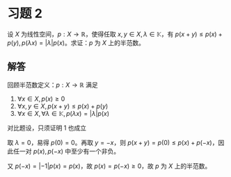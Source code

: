 # 习题 2

设 $X$ 为线性空间，$p: X \to \mathbb{R}$，使得任取 $x, y \in X, \lambda \in \mathbb{K}$，有 $p(x + y) \le p(x) + p(y), p(\lambda x) = |\lambda| p(x)$。求证：$p$ 为 $X$ 上的半范数。

## 解答

回顾半范数定义：$p: X \to \mathbb{R}$ 满足

1. $\forall x \in X, p(x) \ge 0$
2. $\forall x, y \in X, p(x + y) \le p(x) + p(y)$
3. $\forall x \in X, \forall \lambda \in \mathbb{K}, p(\lambda x) = |\lambda| p(x)$

对比题设，只须证明 1 也成立

取 $\lambda = 0$，易得 $p(0) = 0$。再取 $y = -x$，则 $p(x + y) = p(0) \le p(x) + p(-x)$，因此任一对 $p(x), p(-x)$ 中至少有一个非负。

又 $p(-x) = |-1| p(x) = p(x)$，故 $p(x) = p(-x) \ge 0$，故 $p$ 为 $X$ 上的半范数。

